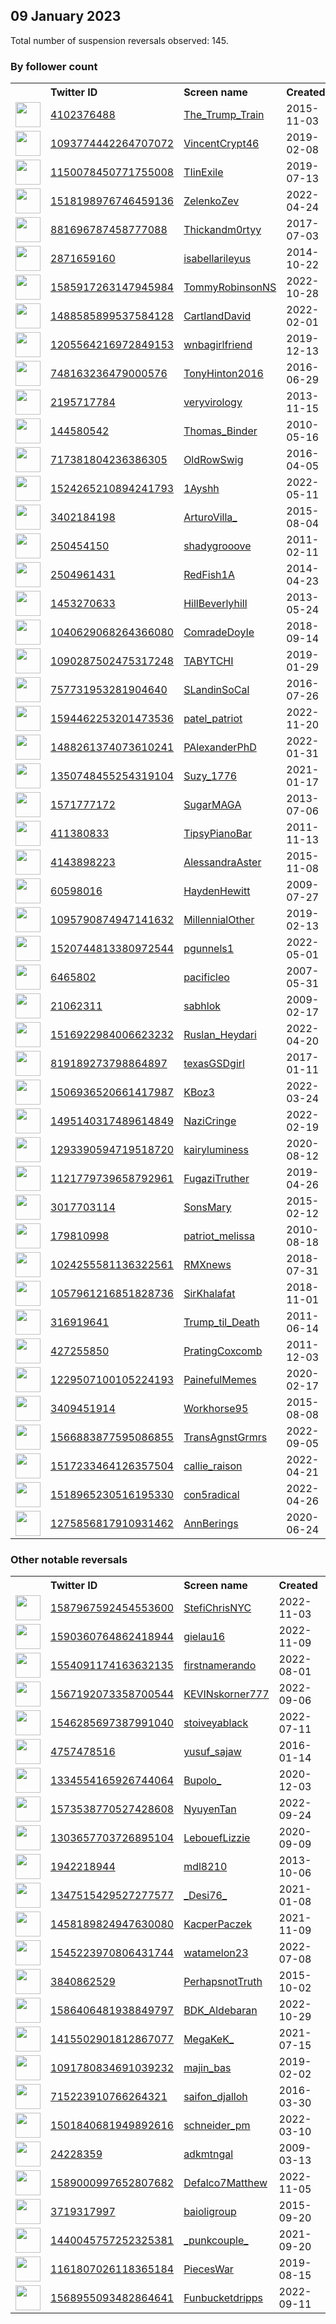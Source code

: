 
## 09 January 2023
Total number of suspension reversals observed: 145.

### By follower count
<table><tr><th></th><th align="left">Twitter ID</th><th align="left">Screen name</th>
<th align="left">Created</th><th align="left">Status</th><th align="left">Suspended</th><th align="left">Followers</th>
<tr><td><a href="https://pbs.twimg.com/profile_images/1115448666305777664/UDJmBiXK_normal.jpg"><img src="https://pbs.twimg.com/profile_images/1115448666305777664/UDJmBiXK_normal.jpg" width="40px" height="40px" align="center"/></a></td><td><a href="https://twitter.com/intent/user?user_id=4102376488">4102376488</a></td><td><a href="https://twitter.com/The_Trump_Train">The_Trump_Train</a></td><td>2015-11-03</td><td align="center"></td><td></td><td>344159</td></tr>
<tr><td><a href="https://pbs.twimg.com/profile_images/1633531236013555712/ECakNqxb_normal.jpg"><img src="https://pbs.twimg.com/profile_images/1633531236013555712/ECakNqxb_normal.jpg" width="40px" height="40px" align="center"/></a></td><td><a href="https://twitter.com/intent/user?user_id=1093774442264707072">1093774442264707072</a></td><td><a href="https://twitter.com/VincentCrypt46">VincentCrypt46</a></td><td>2019-02-08</td><td align="center"></td><td></td><td>272316</td></tr>
<tr><td><a href="https://pbs.twimg.com/profile_images/1291781902085443585/c7CKeqJ-_normal.jpg"><img src="https://pbs.twimg.com/profile_images/1291781902085443585/c7CKeqJ-_normal.jpg" width="40px" height="40px" align="center"/></a></td><td><a href="https://twitter.com/intent/user?user_id=1150078450771755008">1150078450771755008</a></td><td><a href="https://twitter.com/TIinExile">TIinExile</a></td><td>2019-07-13</td><td align="center"></td><td></td><td>218924</td></tr>
<tr><td><a href="https://pbs.twimg.com/profile_images/1518199699890601990/Up4Be7Af_normal.jpg"><img src="https://pbs.twimg.com/profile_images/1518199699890601990/Up4Be7Af_normal.jpg" width="40px" height="40px" align="center"/></a></td><td><a href="https://twitter.com/intent/user?user_id=1518198976746459136">1518198976746459136</a></td><td><a href="https://twitter.com/ZelenkoZev">ZelenkoZev</a></td><td>2022-04-24</td><td align="center"></td><td>2022-05-02</td><td>175202</td></tr>
<tr><td><a href="https://pbs.twimg.com/profile_images/1487240856008491009/Z64mN6Dl_normal.jpg"><img src="https://pbs.twimg.com/profile_images/1487240856008491009/Z64mN6Dl_normal.jpg" width="40px" height="40px" align="center"/></a></td><td><a href="https://twitter.com/intent/user?user_id=881696787458777088">881696787458777088</a></td><td><a href="https://twitter.com/Thickandm0rtyy">Thickandm0rtyy</a></td><td>2017-07-03</td><td align="center"></td><td>2022-12-19</td><td>110274</td></tr>
<tr><td><a href="https://pbs.twimg.com/profile_images/1612434086060036097/mwNQGtvy_normal.jpg"><img src="https://pbs.twimg.com/profile_images/1612434086060036097/mwNQGtvy_normal.jpg" width="40px" height="40px" align="center"/></a></td><td><a href="https://twitter.com/intent/user?user_id=2871659160">2871659160</a></td><td><a href="https://twitter.com/isabellarileyus">isabellarileyus</a></td><td>2014-10-22</td><td align="center"></td><td>2022-07-10</td><td>95669</td></tr>
<tr><td><a href="https://pbs.twimg.com/profile_images/1614248632928149504/_uB_G0O5_normal.jpg"><img src="https://pbs.twimg.com/profile_images/1614248632928149504/_uB_G0O5_normal.jpg" width="40px" height="40px" align="center"/></a></td><td><a href="https://twitter.com/intent/user?user_id=1585917263147945984">1585917263147945984</a></td><td><a href="https://twitter.com/TommyRobinsonNS">TommyRobinsonNS</a></td><td>2022-10-28</td><td align="center">🚫</td><td>2022-12-29</td><td>83579</td></tr>
<tr><td><a href="https://pbs.twimg.com/profile_images/1612365195866787840/a9tUDXjY_normal.jpg"><img src="https://pbs.twimg.com/profile_images/1612365195866787840/a9tUDXjY_normal.jpg" width="40px" height="40px" align="center"/></a></td><td><a href="https://twitter.com/intent/user?user_id=1488585899537584128">1488585899537584128</a></td><td><a href="https://twitter.com/CartlandDavid">CartlandDavid</a></td><td>2022-02-01</td><td align="center"></td><td>2022-07-20</td><td>80058</td></tr>
<tr><td><a href="https://pbs.twimg.com/profile_images/1427129645888114693/HsNIpekZ_normal.jpg"><img src="https://pbs.twimg.com/profile_images/1427129645888114693/HsNIpekZ_normal.jpg" width="40px" height="40px" align="center"/></a></td><td><a href="https://twitter.com/intent/user?user_id=1205564216972849153">1205564216972849153</a></td><td><a href="https://twitter.com/wnbagirlfriend">wnbagirlfriend</a></td><td>2019-12-13</td><td align="center"></td><td>2023-01-04</td><td>77171</td></tr>
<tr><td><a href="https://pbs.twimg.com/profile_images/1613291003133173760/fpqaRn9l_normal.jpg"><img src="https://pbs.twimg.com/profile_images/1613291003133173760/fpqaRn9l_normal.jpg" width="40px" height="40px" align="center"/></a></td><td><a href="https://twitter.com/intent/user?user_id=748163236479000576">748163236479000576</a></td><td><a href="https://twitter.com/TonyHinton2016">TonyHinton2016</a></td><td>2016-06-29</td><td align="center"></td><td>2022-07-13</td><td>72628</td></tr>
<tr><td><a href="https://pbs.twimg.com/profile_images/1470982989500854277/xH0mIkvW_normal.jpg"><img src="https://pbs.twimg.com/profile_images/1470982989500854277/xH0mIkvW_normal.jpg" width="40px" height="40px" align="center"/></a></td><td><a href="https://twitter.com/intent/user?user_id=2195717784">2195717784</a></td><td><a href="https://twitter.com/veryvirology">veryvirology</a></td><td>2013-11-15</td><td align="center"></td><td>2022-03-07</td><td>70014</td></tr>
<tr><td><a href="https://pbs.twimg.com/profile_images/1614902019461890049/pJDkk88d_normal.jpg"><img src="https://pbs.twimg.com/profile_images/1614902019461890049/pJDkk88d_normal.jpg" width="40px" height="40px" align="center"/></a></td><td><a href="https://twitter.com/intent/user?user_id=144580542">144580542</a></td><td><a href="https://twitter.com/Thomas_Binder">Thomas_Binder</a></td><td>2010-05-16</td><td align="center"></td><td></td><td>57885</td></tr>
<tr><td><a href="https://pbs.twimg.com/profile_images/1640371093872443392/4Djtqr5P_normal.jpg"><img src="https://pbs.twimg.com/profile_images/1640371093872443392/4Djtqr5P_normal.jpg" width="40px" height="40px" align="center"/></a></td><td><a href="https://twitter.com/intent/user?user_id=717381804236386305">717381804236386305</a></td><td><a href="https://twitter.com/OldRowSwig">OldRowSwig</a></td><td>2016-04-05</td><td align="center"></td><td></td><td>46744</td></tr>
<tr><td><a href="https://pbs.twimg.com/profile_images/1545403862227484674/6eWrSbCC_normal.jpg"><img src="https://pbs.twimg.com/profile_images/1545403862227484674/6eWrSbCC_normal.jpg" width="40px" height="40px" align="center"/></a></td><td><a href="https://twitter.com/intent/user?user_id=1524265210894241793">1524265210894241793</a></td><td><a href="https://twitter.com/1Ayshh">1Ayshh</a></td><td>2022-05-11</td><td align="center"></td><td>2022-11-14</td><td>39325</td></tr>
<tr><td><a href="https://pbs.twimg.com/profile_images/1409903445855907844/TZUqojr7_normal.jpg"><img src="https://pbs.twimg.com/profile_images/1409903445855907844/TZUqojr7_normal.jpg" width="40px" height="40px" align="center"/></a></td><td><a href="https://twitter.com/intent/user?user_id=3402184198">3402184198</a></td><td><a href="https://twitter.com/ArturoVilla_">ArturoVilla_</a></td><td>2015-08-04</td><td align="center"></td><td>2022-03-23</td><td>36075</td></tr>
<tr><td><a href="https://pbs.twimg.com/profile_images/1612896367441252352/FV6EH_cs_normal.jpg"><img src="https://pbs.twimg.com/profile_images/1612896367441252352/FV6EH_cs_normal.jpg" width="40px" height="40px" align="center"/></a></td><td><a href="https://twitter.com/intent/user?user_id=250454150">250454150</a></td><td><a href="https://twitter.com/shadygrooove">shadygrooove</a></td><td>2011-02-11</td><td align="center"></td><td></td><td>35116</td></tr>
<tr><td><a href="https://pbs.twimg.com/profile_images/914139895748231168/VMD4tKtz_normal.jpg"><img src="https://pbs.twimg.com/profile_images/914139895748231168/VMD4tKtz_normal.jpg" width="40px" height="40px" align="center"/></a></td><td><a href="https://twitter.com/intent/user?user_id=2504961431">2504961431</a></td><td><a href="https://twitter.com/RedFish1A">RedFish1A</a></td><td>2014-04-23</td><td align="center"></td><td></td><td>34588</td></tr>
<tr><td><a href="https://pbs.twimg.com/profile_images/1019803342862610432/m2wpN-9a_normal.jpg"><img src="https://pbs.twimg.com/profile_images/1019803342862610432/m2wpN-9a_normal.jpg" width="40px" height="40px" align="center"/></a></td><td><a href="https://twitter.com/intent/user?user_id=1453270633">1453270633</a></td><td><a href="https://twitter.com/HillBeverlyhill">HillBeverlyhill</a></td><td>2013-05-24</td><td align="center"></td><td>2022-12-12</td><td>34549</td></tr>
<tr><td><a href="https://pbs.twimg.com/profile_images/1050086940190670848/qDoB9Vzv_normal.jpg"><img src="https://pbs.twimg.com/profile_images/1050086940190670848/qDoB9Vzv_normal.jpg" width="40px" height="40px" align="center"/></a></td><td><a href="https://twitter.com/intent/user?user_id=1040629068264366080">1040629068264366080</a></td><td><a href="https://twitter.com/ComradeDoyIe">ComradeDoyIe</a></td><td>2018-09-14</td><td align="center"></td><td></td><td>31064</td></tr>
<tr><td><a href="https://pbs.twimg.com/profile_images/1641824709053480960/p8lgm40R_normal.jpg"><img src="https://pbs.twimg.com/profile_images/1641824709053480960/p8lgm40R_normal.jpg" width="40px" height="40px" align="center"/></a></td><td><a href="https://twitter.com/intent/user?user_id=1090287502475317248">1090287502475317248</a></td><td><a href="https://twitter.com/TABYTCHI">TABYTCHI</a></td><td>2019-01-29</td><td align="center"></td><td></td><td>28902</td></tr>
<tr><td><a href="https://pbs.twimg.com/profile_images/758594564009578496/a481zaqZ_normal.jpg"><img src="https://pbs.twimg.com/profile_images/758594564009578496/a481zaqZ_normal.jpg" width="40px" height="40px" align="center"/></a></td><td><a href="https://twitter.com/intent/user?user_id=757731953281904640">757731953281904640</a></td><td><a href="https://twitter.com/SLandinSoCal">SLandinSoCal</a></td><td>2016-07-26</td><td align="center"></td><td></td><td>25338</td></tr>
<tr><td><a href="https://pbs.twimg.com/profile_images/1594477646485852160/NAaDfYa7_normal.jpg"><img src="https://pbs.twimg.com/profile_images/1594477646485852160/NAaDfYa7_normal.jpg" width="40px" height="40px" align="center"/></a></td><td><a href="https://twitter.com/intent/user?user_id=1594462253201473536">1594462253201473536</a></td><td><a href="https://twitter.com/patel_patriot">patel_patriot</a></td><td>2022-11-20</td><td align="center"></td><td>2022-12-09</td><td>23352</td></tr>
<tr><td><a href="https://pbs.twimg.com/profile_images/1488261615975866374/ljqcBbvI_normal.jpg"><img src="https://pbs.twimg.com/profile_images/1488261615975866374/ljqcBbvI_normal.jpg" width="40px" height="40px" align="center"/></a></td><td><a href="https://twitter.com/intent/user?user_id=1488261374073610241">1488261374073610241</a></td><td><a href="https://twitter.com/PAlexanderPhD">PAlexanderPhD</a></td><td>2022-01-31</td><td align="center">🚫</td><td>2022-07-26</td><td>23165</td></tr>
<tr><td><a href="https://pbs.twimg.com/profile_images/1613034355307208704/aerfjxr6_normal.jpg"><img src="https://pbs.twimg.com/profile_images/1613034355307208704/aerfjxr6_normal.jpg" width="40px" height="40px" align="center"/></a></td><td><a href="https://twitter.com/intent/user?user_id=1350748455254319104">1350748455254319104</a></td><td><a href="https://twitter.com/Suzy_1776">Suzy_1776</a></td><td>2021-01-17</td><td align="center"></td><td></td><td>21278</td></tr>
<tr><td><a href="https://pbs.twimg.com/profile_images/1569097453109919746/SOQ_1cfH_normal.jpg"><img src="https://pbs.twimg.com/profile_images/1569097453109919746/SOQ_1cfH_normal.jpg" width="40px" height="40px" align="center"/></a></td><td><a href="https://twitter.com/intent/user?user_id=1571777172">1571777172</a></td><td><a href="https://twitter.com/SugarMAGA">SugarMAGA</a></td><td>2013-07-06</td><td align="center"></td><td>2022-09-21</td><td>17579</td></tr>
<tr><td><a href="https://pbs.twimg.com/profile_images/1132165501054902272/prwXFund_normal.jpg"><img src="https://pbs.twimg.com/profile_images/1132165501054902272/prwXFund_normal.jpg" width="40px" height="40px" align="center"/></a></td><td><a href="https://twitter.com/intent/user?user_id=411380833">411380833</a></td><td><a href="https://twitter.com/TipsyPianoBar">TipsyPianoBar</a></td><td>2011-11-13</td><td align="center"></td><td></td><td>15054</td></tr>
<tr><td><a href="https://pbs.twimg.com/profile_images/1258872338839474179/vLlXs_1J_normal.jpg"><img src="https://pbs.twimg.com/profile_images/1258872338839474179/vLlXs_1J_normal.jpg" width="40px" height="40px" align="center"/></a></td><td><a href="https://twitter.com/intent/user?user_id=4143898223">4143898223</a></td><td><a href="https://twitter.com/AlessandraAster">AlessandraAster</a></td><td>2015-11-08</td><td align="center"></td><td></td><td>14719</td></tr>
<tr><td><a href="https://pbs.twimg.com/profile_images/1613102908488155137/Xzp9aWkw_normal.jpg"><img src="https://pbs.twimg.com/profile_images/1613102908488155137/Xzp9aWkw_normal.jpg" width="40px" height="40px" align="center"/></a></td><td><a href="https://twitter.com/intent/user?user_id=60598016">60598016</a></td><td><a href="https://twitter.com/HaydenHewitt">HaydenHewitt</a></td><td>2009-07-27</td><td align="center"></td><td>2022-09-19</td><td>14413</td></tr>
<tr><td><a href="https://pbs.twimg.com/profile_images/1622674980499595292/S3NezUfN_normal.jpg"><img src="https://pbs.twimg.com/profile_images/1622674980499595292/S3NezUfN_normal.jpg" width="40px" height="40px" align="center"/></a></td><td><a href="https://twitter.com/intent/user?user_id=1095790874947141632">1095790874947141632</a></td><td><a href="https://twitter.com/MillennialOther">MillennialOther</a></td><td>2019-02-13</td><td align="center"></td><td>2022-12-11</td><td>11177</td></tr>
<tr><td><a href="https://pbs.twimg.com/profile_images/1520744943496609792/LVUEO7Qe_normal.jpg"><img src="https://pbs.twimg.com/profile_images/1520744943496609792/LVUEO7Qe_normal.jpg" width="40px" height="40px" align="center"/></a></td><td><a href="https://twitter.com/intent/user?user_id=1520744813380972544">1520744813380972544</a></td><td><a href="https://twitter.com/pgunnels1">pgunnels1</a></td><td>2022-05-01</td><td align="center"></td><td>2022-12-12</td><td>10434</td></tr>
<tr><td><a href="https://pbs.twimg.com/profile_images/1485986397748359175/T5qiTXko_normal.jpg"><img src="https://pbs.twimg.com/profile_images/1485986397748359175/T5qiTXko_normal.jpg" width="40px" height="40px" align="center"/></a></td><td><a href="https://twitter.com/intent/user?user_id=6465802">6465802</a></td><td><a href="https://twitter.com/pacificleo">pacificleo</a></td><td>2007-05-31</td><td align="center"></td><td>2023-01-03</td><td>10353</td></tr>
<tr><td><a href="https://pbs.twimg.com/profile_images/848024946861199360/cYdv5jL7_normal.jpg"><img src="https://pbs.twimg.com/profile_images/848024946861199360/cYdv5jL7_normal.jpg" width="40px" height="40px" align="center"/></a></td><td><a href="https://twitter.com/intent/user?user_id=21062311">21062311</a></td><td><a href="https://twitter.com/sabhlok">sabhlok</a></td><td>2009-02-17</td><td align="center"></td><td></td><td>8219</td></tr>
<tr><td><a href="https://pbs.twimg.com/profile_images/1528846232952754179/2fNFbcAf_normal.jpg"><img src="https://pbs.twimg.com/profile_images/1528846232952754179/2fNFbcAf_normal.jpg" width="40px" height="40px" align="center"/></a></td><td><a href="https://twitter.com/intent/user?user_id=1516922984006623232">1516922984006623232</a></td><td><a href="https://twitter.com/Ruslan_Heydari">Ruslan_Heydari</a></td><td>2022-04-20</td><td align="center">🔒</td><td>2022-09-04</td><td>6713</td></tr>
<tr><td><a href="https://pbs.twimg.com/profile_images/947283640135725057/X1llNCn2_normal.jpg"><img src="https://pbs.twimg.com/profile_images/947283640135725057/X1llNCn2_normal.jpg" width="40px" height="40px" align="center"/></a></td><td><a href="https://twitter.com/intent/user?user_id=819189273798864897">819189273798864897</a></td><td><a href="https://twitter.com/texasGSDgirl">texasGSDgirl</a></td><td>2017-01-11</td><td align="center"></td><td></td><td>5898</td></tr>
<tr><td><a href="https://pbs.twimg.com/profile_images/1530266867725701129/4rfE2MwG_normal.jpg"><img src="https://pbs.twimg.com/profile_images/1530266867725701129/4rfE2MwG_normal.jpg" width="40px" height="40px" align="center"/></a></td><td><a href="https://twitter.com/intent/user?user_id=1506936520661417987">1506936520661417987</a></td><td><a href="https://twitter.com/KBoz3">KBoz3</a></td><td>2022-03-24</td><td align="center"></td><td>2023-01-07</td><td>5685</td></tr>
<tr><td><a href="https://pbs.twimg.com/profile_images/1626389510354513923/XP5WJoC5_normal.jpg"><img src="https://pbs.twimg.com/profile_images/1626389510354513923/XP5WJoC5_normal.jpg" width="40px" height="40px" align="center"/></a></td><td><a href="https://twitter.com/intent/user?user_id=1495140317489614849">1495140317489614849</a></td><td><a href="https://twitter.com/NaziCringe">NaziCringe</a></td><td>2022-02-19</td><td align="center"></td><td>2023-01-04</td><td>5682</td></tr>
<tr><td><a href="https://pbs.twimg.com/profile_images/1604642494096048129/DCczvnYD_normal.jpg"><img src="https://pbs.twimg.com/profile_images/1604642494096048129/DCczvnYD_normal.jpg" width="40px" height="40px" align="center"/></a></td><td><a href="https://twitter.com/intent/user?user_id=1293390594719518720">1293390594719518720</a></td><td><a href="https://twitter.com/kairyluminess">kairyluminess</a></td><td>2020-08-12</td><td align="center">🔒</td><td>2022-12-22</td><td>5065</td></tr>
<tr><td><a href="https://pbs.twimg.com/profile_images/1553030178174935043/kMy1Oldc_normal.jpg"><img src="https://pbs.twimg.com/profile_images/1553030178174935043/kMy1Oldc_normal.jpg" width="40px" height="40px" align="center"/></a></td><td><a href="https://twitter.com/intent/user?user_id=1121779739658792961">1121779739658792961</a></td><td><a href="https://twitter.com/FugaziTruther">FugaziTruther</a></td><td>2019-04-26</td><td align="center">🔒</td><td>2022-08-06</td><td>4807</td></tr>
<tr><td><a href="https://pbs.twimg.com/profile_images/1089036418687488001/POCXipE4_normal.jpg"><img src="https://pbs.twimg.com/profile_images/1089036418687488001/POCXipE4_normal.jpg" width="40px" height="40px" align="center"/></a></td><td><a href="https://twitter.com/intent/user?user_id=3017703114">3017703114</a></td><td><a href="https://twitter.com/SonsMary">SonsMary</a></td><td>2015-02-12</td><td align="center"></td><td></td><td>4072</td></tr>
<tr><td><a href="https://pbs.twimg.com/profile_images/1618971850301661191/2giZU1dh_normal.jpg"><img src="https://pbs.twimg.com/profile_images/1618971850301661191/2giZU1dh_normal.jpg" width="40px" height="40px" align="center"/></a></td><td><a href="https://twitter.com/intent/user?user_id=179810998">179810998</a></td><td><a href="https://twitter.com/patriot_melissa">patriot_melissa</a></td><td>2010-08-18</td><td align="center"></td><td>2022-04-27</td><td>4045</td></tr>
<tr><td><a href="https://pbs.twimg.com/profile_images/1182021214958755841/GA_4sZct_normal.jpg"><img src="https://pbs.twimg.com/profile_images/1182021214958755841/GA_4sZct_normal.jpg" width="40px" height="40px" align="center"/></a></td><td><a href="https://twitter.com/intent/user?user_id=1024255581136322561">1024255581136322561</a></td><td><a href="https://twitter.com/RMXnews">RMXnews</a></td><td>2018-07-31</td><td align="center"></td><td></td><td>4042</td></tr>
<tr><td><a href="https://pbs.twimg.com/profile_images/1518417580003926017/VRUY9MEr_normal.jpg"><img src="https://pbs.twimg.com/profile_images/1518417580003926017/VRUY9MEr_normal.jpg" width="40px" height="40px" align="center"/></a></td><td><a href="https://twitter.com/intent/user?user_id=1057961216851828736">1057961216851828736</a></td><td><a href="https://twitter.com/SirKhalafat">SirKhalafat</a></td><td>2018-11-01</td><td align="center"></td><td>2023-01-08</td><td>3746</td></tr>
<tr><td><a href="https://pbs.twimg.com/profile_images/1158937910877544448/o22ZIZeI_normal.jpg"><img src="https://pbs.twimg.com/profile_images/1158937910877544448/o22ZIZeI_normal.jpg" width="40px" height="40px" align="center"/></a></td><td><a href="https://twitter.com/intent/user?user_id=316919641">316919641</a></td><td><a href="https://twitter.com/Trump_til_Death">Trump_til_Death</a></td><td>2011-06-14</td><td align="center"></td><td></td><td>3740</td></tr>
<tr><td><a href="https://pbs.twimg.com/profile_images/1612795631579324420/kS9tgptg_normal.jpg"><img src="https://pbs.twimg.com/profile_images/1612795631579324420/kS9tgptg_normal.jpg" width="40px" height="40px" align="center"/></a></td><td><a href="https://twitter.com/intent/user?user_id=427255850">427255850</a></td><td><a href="https://twitter.com/PratingCoxcomb">PratingCoxcomb</a></td><td>2011-12-03</td><td align="center"></td><td>2022-08-04</td><td>3382</td></tr>
<tr><td><a href="https://pbs.twimg.com/profile_images/1614898328365416448/YtRyd_3P_normal.jpg"><img src="https://pbs.twimg.com/profile_images/1614898328365416448/YtRyd_3P_normal.jpg" width="40px" height="40px" align="center"/></a></td><td><a href="https://twitter.com/intent/user?user_id=1229507100105224193">1229507100105224193</a></td><td><a href="https://twitter.com/PainefulMemes">PainefulMemes</a></td><td>2020-02-17</td><td align="center">🚫</td><td></td><td>3240</td></tr>
<tr><td><a href="https://pbs.twimg.com/profile_images/1613756628939014146/W3nDrBfq_normal.jpg"><img src="https://pbs.twimg.com/profile_images/1613756628939014146/W3nDrBfq_normal.jpg" width="40px" height="40px" align="center"/></a></td><td><a href="https://twitter.com/intent/user?user_id=3409451914">3409451914</a></td><td><a href="https://twitter.com/Workhorse95">Workhorse95</a></td><td>2015-08-08</td><td align="center"></td><td></td><td>3113</td></tr>
<tr><td><a href="https://pbs.twimg.com/profile_images/1573327961989824513/EeJ1BUER_normal.jpg"><img src="https://pbs.twimg.com/profile_images/1573327961989824513/EeJ1BUER_normal.jpg" width="40px" height="40px" align="center"/></a></td><td><a href="https://twitter.com/intent/user?user_id=1566883877595086855">1566883877595086855</a></td><td><a href="https://twitter.com/TransAgnstGrmrs">TransAgnstGrmrs</a></td><td>2022-09-05</td><td align="center"></td><td>2022-09-24</td><td>3046</td></tr>
<tr><td><a href="https://pbs.twimg.com/profile_images/1517233623077998593/VjwWJukp_normal.jpg"><img src="https://pbs.twimg.com/profile_images/1517233623077998593/VjwWJukp_normal.jpg" width="40px" height="40px" align="center"/></a></td><td><a href="https://twitter.com/intent/user?user_id=1517233464126357504">1517233464126357504</a></td><td><a href="https://twitter.com/callie_raison">callie_raison</a></td><td>2022-04-21</td><td align="center"></td><td>2022-10-29</td><td>2680</td></tr>
<tr><td><a href="https://pbs.twimg.com/profile_images/1628435251499352068/J6cIHs4z_normal.jpg"><img src="https://pbs.twimg.com/profile_images/1628435251499352068/J6cIHs4z_normal.jpg" width="40px" height="40px" align="center"/></a></td><td><a href="https://twitter.com/intent/user?user_id=1518965230516195330">1518965230516195330</a></td><td><a href="https://twitter.com/con5radical">con5radical</a></td><td>2022-04-26</td><td align="center"></td><td>2022-08-01</td><td>2553</td></tr>
<tr><td><a href="https://pbs.twimg.com/profile_images/1589338683097993216/o_tN5tyb_normal.jpg"><img src="https://pbs.twimg.com/profile_images/1589338683097993216/o_tN5tyb_normal.jpg" width="40px" height="40px" align="center"/></a></td><td><a href="https://twitter.com/intent/user?user_id=1275856817910931462">1275856817910931462</a></td><td><a href="https://twitter.com/AnnBerings">AnnBerings</a></td><td>2020-06-24</td><td align="center"></td><td>2023-01-02</td><td>2521</td></tr>
</table>

### Other notable reversals
<table><tr><th></th><th align="left">Twitter ID</th><th align="left">Screen name</th>
<th align="left">Created</th><th align="left">Status</th><th align="left">Suspended</th><th align="left">Followers</th>
<tr><td><a href="https://pbs.twimg.com/profile_images/1587968174217170946/R5DO2Z_j_normal.jpg"><img src="https://pbs.twimg.com/profile_images/1587968174217170946/R5DO2Z_j_normal.jpg" width="40px" height="40px" align="center"/></a></td><td><a href="https://twitter.com/intent/user?user_id=1587967592454553600">1587967592454553600</a></td><td><a href="https://twitter.com/StefiChrisNYC">StefiChrisNYC</a></td><td>2022-11-03</td><td align="center"></td><td>2022-12-31</td><td>196</td></tr>
<tr><td><a href="https://pbs.twimg.com/profile_images/1616458673710157824/pL0mA1i-_normal.jpg"><img src="https://pbs.twimg.com/profile_images/1616458673710157824/pL0mA1i-_normal.jpg" width="40px" height="40px" align="center"/></a></td><td><a href="https://twitter.com/intent/user?user_id=1590360764862418944">1590360764862418944</a></td><td><a href="https://twitter.com/gielau16">gielau16</a></td><td>2022-11-09</td><td align="center">🚫</td><td>2022-12-16</td><td>2146</td></tr>
<tr><td><a href="https://pbs.twimg.com/profile_images/1630416129293254656/dDcn6lKJ_normal.jpg"><img src="https://pbs.twimg.com/profile_images/1630416129293254656/dDcn6lKJ_normal.jpg" width="40px" height="40px" align="center"/></a></td><td><a href="https://twitter.com/intent/user?user_id=1554091174163632135">1554091174163632135</a></td><td><a href="https://twitter.com/firstnamerando">firstnamerando</a></td><td>2022-08-01</td><td align="center"></td><td>2023-01-08</td><td>801</td></tr>
<tr><td><a href="https://pbs.twimg.com/profile_images/1643073445188759552/QZ3dPU1X_normal.jpg"><img src="https://pbs.twimg.com/profile_images/1643073445188759552/QZ3dPU1X_normal.jpg" width="40px" height="40px" align="center"/></a></td><td><a href="https://twitter.com/intent/user?user_id=1567192073358700544">1567192073358700544</a></td><td><a href="https://twitter.com/KEVINskorner777">KEVINskorner777</a></td><td>2022-09-06</td><td align="center"></td><td>2022-12-17</td><td>1038</td></tr>
<tr><td><a href="https://pbs.twimg.com/profile_images/1605927303409983488/-zUeLzdV_normal.jpg"><img src="https://pbs.twimg.com/profile_images/1605927303409983488/-zUeLzdV_normal.jpg" width="40px" height="40px" align="center"/></a></td><td><a href="https://twitter.com/intent/user?user_id=1546285697387991040">1546285697387991040</a></td><td><a href="https://twitter.com/stoiveyablack">stoiveyablack</a></td><td>2022-07-11</td><td align="center"></td><td>2023-01-03</td><td>633</td></tr>
<tr><td><a href="https://pbs.twimg.com/profile_images/1189181944229023747/I3wEk10C_normal.jpg"><img src="https://pbs.twimg.com/profile_images/1189181944229023747/I3wEk10C_normal.jpg" width="40px" height="40px" align="center"/></a></td><td><a href="https://twitter.com/intent/user?user_id=4757478516">4757478516</a></td><td><a href="https://twitter.com/yusuf_sajaw">yusuf_sajaw</a></td><td>2016-01-14</td><td align="center"></td><td>2023-01-01</td><td>237</td></tr>
<tr><td><a href="https://pbs.twimg.com/profile_images/1565694434221498368/euX7but2_normal.jpg"><img src="https://pbs.twimg.com/profile_images/1565694434221498368/euX7but2_normal.jpg" width="40px" height="40px" align="center"/></a></td><td><a href="https://twitter.com/intent/user?user_id=1334554165926744064">1334554165926744064</a></td><td><a href="https://twitter.com/Bupolo_">Bupolo_</a></td><td>2020-12-03</td><td align="center"></td><td>2022-12-29</td><td>320</td></tr>
<tr><td><a href="https://pbs.twimg.com/profile_images/1573539130834911232/BxRJuK0W_normal.jpg"><img src="https://pbs.twimg.com/profile_images/1573539130834911232/BxRJuK0W_normal.jpg" width="40px" height="40px" align="center"/></a></td><td><a href="https://twitter.com/intent/user?user_id=1573538770527428608">1573538770527428608</a></td><td><a href="https://twitter.com/NyuyenTan">NyuyenTan</a></td><td>2022-09-24</td><td align="center"></td><td>2022-12-23</td><td>82</td></tr>
<tr><td><a href="https://pbs.twimg.com/profile_images/1303658351545536512/q3aVpnTb_normal.jpg"><img src="https://pbs.twimg.com/profile_images/1303658351545536512/q3aVpnTb_normal.jpg" width="40px" height="40px" align="center"/></a></td><td><a href="https://twitter.com/intent/user?user_id=1303657703726895104">1303657703726895104</a></td><td><a href="https://twitter.com/LebouefLizzie">LebouefLizzie</a></td><td>2020-09-09</td><td align="center"></td><td>2022-12-23</td><td>935</td></tr>
<tr><td><a href="https://pbs.twimg.com/profile_images/1604511596872597504/uoH0yc71_normal.jpg"><img src="https://pbs.twimg.com/profile_images/1604511596872597504/uoH0yc71_normal.jpg" width="40px" height="40px" align="center"/></a></td><td><a href="https://twitter.com/intent/user?user_id=1942218944">1942218944</a></td><td><a href="https://twitter.com/mdl8210">mdl8210</a></td><td>2013-10-06</td><td align="center"></td><td>2023-01-07</td><td>247</td></tr>
<tr><td><a href="https://pbs.twimg.com/profile_images/1636724596740337664/5xwri55G_normal.jpg"><img src="https://pbs.twimg.com/profile_images/1636724596740337664/5xwri55G_normal.jpg" width="40px" height="40px" align="center"/></a></td><td><a href="https://twitter.com/intent/user?user_id=1347515429527277577">1347515429527277577</a></td><td><a href="https://twitter.com/_Desi76_">_Desi76_</a></td><td>2021-01-08</td><td align="center"></td><td>2023-01-06</td><td>1191</td></tr>
<tr><td><a href="https://pbs.twimg.com/profile_images/1579990481194328066/hmODCi4n_normal.jpg"><img src="https://pbs.twimg.com/profile_images/1579990481194328066/hmODCi4n_normal.jpg" width="40px" height="40px" align="center"/></a></td><td><a href="https://twitter.com/intent/user?user_id=1458189824947630080">1458189824947630080</a></td><td><a href="https://twitter.com/KacperPaczek">KacperPaczek</a></td><td>2021-11-09</td><td align="center"></td><td>2023-01-01</td><td>193</td></tr>
<tr><td><a href="https://pbs.twimg.com/profile_images/1615526206111158277/1YOccgGN_normal.jpg"><img src="https://pbs.twimg.com/profile_images/1615526206111158277/1YOccgGN_normal.jpg" width="40px" height="40px" align="center"/></a></td><td><a href="https://twitter.com/intent/user?user_id=1545223970806431744">1545223970806431744</a></td><td><a href="https://twitter.com/watamelon23">watamelon23</a></td><td>2022-07-08</td><td align="center"></td><td>2022-10-30</td><td>1436</td></tr>
<tr><td><a href="https://abs.twimg.com/sticky/default_profile_images/default_profile_normal.png"><img src="https://abs.twimg.com/sticky/default_profile_images/default_profile_normal.png" width="40px" height="40px" align="center"/></a></td><td><a href="https://twitter.com/intent/user?user_id=3840862529">3840862529</a></td><td><a href="https://twitter.com/PerhapsnotTruth">PerhapsnotTruth</a></td><td>2015-10-02</td><td align="center"></td><td>2022-12-15</td><td>122</td></tr>
<tr><td><a href="https://pbs.twimg.com/profile_images/1586406669914972160/OOL8tUsT_normal.jpg"><img src="https://pbs.twimg.com/profile_images/1586406669914972160/OOL8tUsT_normal.jpg" width="40px" height="40px" align="center"/></a></td><td><a href="https://twitter.com/intent/user?user_id=1586406481938849797">1586406481938849797</a></td><td><a href="https://twitter.com/BDK_Aldebaran">BDK_Aldebaran</a></td><td>2022-10-29</td><td align="center"></td><td>2022-12-17</td><td>302</td></tr>
<tr><td><a href="https://pbs.twimg.com/profile_images/1583423804100984833/SSYwzr7E_normal.jpg"><img src="https://pbs.twimg.com/profile_images/1583423804100984833/SSYwzr7E_normal.jpg" width="40px" height="40px" align="center"/></a></td><td><a href="https://twitter.com/intent/user?user_id=1415502901812867077">1415502901812867077</a></td><td><a href="https://twitter.com/MegaKeK_">MegaKeK_</a></td><td>2021-07-15</td><td align="center"></td><td>2023-01-03</td><td>25</td></tr>
<tr><td><a href="https://pbs.twimg.com/profile_images/1598437735861305351/V0oIZLhq_normal.jpg"><img src="https://pbs.twimg.com/profile_images/1598437735861305351/V0oIZLhq_normal.jpg" width="40px" height="40px" align="center"/></a></td><td><a href="https://twitter.com/intent/user?user_id=1091780834691039232">1091780834691039232</a></td><td><a href="https://twitter.com/majin_bas">majin_bas</a></td><td>2019-02-02</td><td align="center"></td><td>2023-01-05</td><td>583</td></tr>
<tr><td><a href="https://pbs.twimg.com/profile_images/1625931754459496479/EWJkIwJl_normal.jpg"><img src="https://pbs.twimg.com/profile_images/1625931754459496479/EWJkIwJl_normal.jpg" width="40px" height="40px" align="center"/></a></td><td><a href="https://twitter.com/intent/user?user_id=715223910766264321">715223910766264321</a></td><td><a href="https://twitter.com/saifon_djalloh">saifon_djalloh</a></td><td>2016-03-30</td><td align="center"></td><td>2023-01-02</td><td>1137</td></tr>
<tr><td><a href="https://pbs.twimg.com/profile_images/1501841174578884613/v9dkXtFK_normal.jpg"><img src="https://pbs.twimg.com/profile_images/1501841174578884613/v9dkXtFK_normal.jpg" width="40px" height="40px" align="center"/></a></td><td><a href="https://twitter.com/intent/user?user_id=1501840681949892616">1501840681949892616</a></td><td><a href="https://twitter.com/schneider_pm">schneider_pm</a></td><td>2022-03-10</td><td align="center"></td><td>2022-12-03</td><td>2</td></tr>
<tr><td><a href="https://pbs.twimg.com/profile_images/1362360557/b7_normal.jpg"><img src="https://pbs.twimg.com/profile_images/1362360557/b7_normal.jpg" width="40px" height="40px" align="center"/></a></td><td><a href="https://twitter.com/intent/user?user_id=24228359">24228359</a></td><td><a href="https://twitter.com/adkmtngal">adkmtngal</a></td><td>2009-03-13</td><td align="center"></td><td>2023-01-01</td><td>17</td></tr>
<tr><td><a href="https://abs.twimg.com/sticky/default_profile_images/default_profile_normal.png"><img src="https://abs.twimg.com/sticky/default_profile_images/default_profile_normal.png" width="40px" height="40px" align="center"/></a></td><td><a href="https://twitter.com/intent/user?user_id=1589000997652807682">1589000997652807682</a></td><td><a href="https://twitter.com/Defalco7Matthew">Defalco7Matthew</a></td><td>2022-11-05</td><td align="center"></td><td>2022-12-16</td><td>19</td></tr>
<tr><td><a href="https://pbs.twimg.com/profile_images/1617935276570968075/E2d6_5SH_normal.jpg"><img src="https://pbs.twimg.com/profile_images/1617935276570968075/E2d6_5SH_normal.jpg" width="40px" height="40px" align="center"/></a></td><td><a href="https://twitter.com/intent/user?user_id=3719317997">3719317997</a></td><td><a href="https://twitter.com/baioligroup">baioligroup</a></td><td>2015-09-20</td><td align="center"></td><td>2023-01-02</td><td>653</td></tr>
<tr><td><a href="https://pbs.twimg.com/profile_images/1612831551926173696/ZBdDFaqp_normal.jpg"><img src="https://pbs.twimg.com/profile_images/1612831551926173696/ZBdDFaqp_normal.jpg" width="40px" height="40px" align="center"/></a></td><td><a href="https://twitter.com/intent/user?user_id=1440045757252325381">1440045757252325381</a></td><td><a href="https://twitter.com/_punkcouple_">_punkcouple_</a></td><td>2021-09-20</td><td align="center"></td><td>2022-12-12</td><td>511</td></tr>
<tr><td><a href="https://pbs.twimg.com/profile_images/1509231136391761926/KNIUcpOi_normal.jpg"><img src="https://pbs.twimg.com/profile_images/1509231136391761926/KNIUcpOi_normal.jpg" width="40px" height="40px" align="center"/></a></td><td><a href="https://twitter.com/intent/user?user_id=1161807026118365184">1161807026118365184</a></td><td><a href="https://twitter.com/PiecesWar">PiecesWar</a></td><td>2019-08-15</td><td align="center"></td><td>2022-09-21</td><td>231</td></tr>
<tr><td><a href="https://pbs.twimg.com/profile_images/1617518332261040130/Nff18Oi3_normal.jpg"><img src="https://pbs.twimg.com/profile_images/1617518332261040130/Nff18Oi3_normal.jpg" width="40px" height="40px" align="center"/></a></td><td><a href="https://twitter.com/intent/user?user_id=1568955093482864641">1568955093482864641</a></td><td><a href="https://twitter.com/Funbucketdripps">Funbucketdripps</a></td><td>2022-09-11</td><td align="center"></td><td>2022-12-08</td><td>19</td></tr>
</table>
